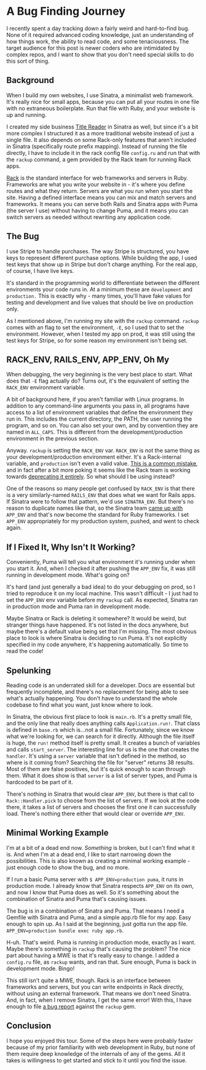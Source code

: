 # A Bug Finding Journey

I recently spent a day tracking down a fairly weird and hard-to-find bug.  None of it required advanced coding knowledge, just an understanding of how things work, the ability to read code, and some tenaciousness.  The target audience for this post is newer coders who are intimidated by complex repos, and I want to show that you don't need special skills to do this sort of thing.

## Background

When I build my own websites, I use Sinatra, a minimalist web framework.  It's really nice for small apps, because you can put all your routes in one file with no extraneous boilerplate.  Run that file with Ruby, and your website is up and running.

I created my side business [Title Reader](https://titlereader.com) in Sinatra as well, but since it's a bit more complex I structured it as a more traditional website instead of just a single file.  It also depends on some Rack-only features that aren't included in Sinatra (specifically route prefix mapping).  Instead of running the file directly, I have to include it in the rack config file `config.ru` and run that with the `rackup` command, a gem provided by the Rack team for running Rack apps.

[Rack](https://github.com/rack/rack) is the standard interface for web frameworks and servers in Ruby.  Frameworks are what you write your website in - it's where you define routes and what they return.  Servers are what you run when you start the site.  Having a defined interface means you can mix and match servers and frameworks.  It means you can serve both Rails and Sinatra apps with Puma (the server I use) without having to change Puma, and it means you can switch servers as needed without rewriting any application code.

## The Bug

I use Stripe to handle purchases.  The way Stripe is structured, you have keys to represent different purchase options.  While building the app, I used test keys that show up in Stripe but don't charge anything.  For the real app, of course, I have live keys.

It's standard in the programming world to differentiate between the different environments your code runs in.  At a minimum these are `development` and `production.`  This is exactly why - many times, you'll have fake values for testing and development and live values that should be live on production only.

As I mentioned above, I'm running my site with the `rackup` command.  `rackup` comes with an flag to set the environment, `-E`, so I used that to set the environment.  However, when I tested my app on prod, it was still using the test keys for Stripe, so for some reason my environment isn't being set.

## RACK\_ENV, RAILS\_ENV, APP\_ENV, Oh My

When debugging, the very beginning is the very best place to start.  What does that `-E` flag actually do?  Turns out, it's the equivalent of setting the `RACK_ENV` environment variable.

A bit of background here, if you aren't familiar with Linux programs.  In addition to any command-line arguments you pass in, all programs have access to a list of environment variables that define the environment they run in.  This includes the current directory, the PATH, the user running the program, and so on.  You can also set your own, and by convention they are named in `ALL_CAPS`.  This is different from the development/production environment in the previous section.

Anyway.  `rackup` is setting the `RACK_ENV` var. `RACK_ENV` is not the same thing as your development/production environment either.  It's a Rack-internal variable, and `production` isn't even a valid value.  [This is a common mistake](https://www.hezmatt.org/~mpalmer/blog/2013/10/13/rack_env-its-not-for-you.html), and in fact after a bit more poking it seems like the Rack team is working towards [deprecating it entirely](https://github.com/rack/rack/issues/1546).  So what should I be using instead?

One of the reasons so many people get confused by `RACK_ENV` is that there is a very similarly-named `RAILS_ENV` that does what we want for Rails apps.  If Sinatra were to follow that pattern, we'd use `SINATRA_ENV`.  But there's no reason to duplicate names like that, so the Sinatra team [came up with](https://github.com/sinatra/sinatra/pull/984) `APP_ENV` and that's now become the standard for Ruby frameworks.  I set `APP_ENV` appropriately for my production system, pushed, and went to check again.

## If I Fixed It, Why Isn't It Working?

Conveniently, Puma will tell you what environment it's running under when you start it.  And, when I checked it after pushing the `APP_ENV` fix, it was still running in development mode.  What's going on?

It's hard (and just generally a bad idea) to do your debugging on prod, so I tried to reproduce it on my local machine.  This wasn't difficult - I just had to set the `APP_ENV` env variable before my `rackup` call.  As expected, Sinatra ran in production mode and Puma ran in development mode.

Maybe Sinatra or Rack is deleting it somewhere?  It would be weird, but stranger things have happened.  It's not listed in the docs anywhere, but maybe there's a default value being set that I'm missing.  The most obvious place to look is where Sinatra is deciding to run Puma.  It's not explicitly specified in my code anywhere, it's happening automatically.  So time to read the code!

## Spelunking

Reading code is an underrated skill for a developer.  Docs are essential but frequently incomplete, and there's no replacement for being able to see what's actually happening.  You don't have to understand the whole codebase to find what you want, just know where to look.

In Sinatra, the obvious first place to look is `main.rb`.  It's a pretty small file, and the only line that really does anything calls `Application.run!`.  That class is defined in `base.rb` which is...not a small file.  Fortunately, since we know what we're looking for, we can search for it directly.  Although the file itself is huge, the `run!` method itself is pretty small.  It creates a bunch of variables and calls `start_server`.  The interesting line for us is the one that creates the `handler`.  It's using a `server` variable that isn't defined in the method, so where is it coming from?  Searching the file for "server" returns 38 results.  Most of them are false positives, but it's quick enough to scan through them.  What it does show is that `server` is a list of server types, and Puma is hardcoded to be part of it.

There's nothing in Sinatra that would clear `APP_ENV`, but there is that call to `Rack::Handler.pick` to choose from the list of servers.  If we look at the code there, it takes a list of servers and chooses the first one it can successfully load.  There's nothing there either that would clear or override `APP_ENV`.

## Minimal Working Example

I'm at a bit of a dead end now.  _Something_ is broken, but I can't find what it is.  And when I'm at a dead end, I like to start narrowing down the possibilities.  This is also known as creating a minimal working example - just enough code to show the bug, and no more.

If I run a basic Puma server with `$ APP_ENV=production puma`, it runs in production mode.  I already know that Sinatra respects `APP_ENV` on its own, and now I know that Puma does as well.  So it's something about the combination of Sinatra and Puma that's causing issues.

The bug is in a combination of Sinatra and Puma.  That means I need a Gemfile with Sinatra and Puma, and a simple app.rb file for my app.  Easy enough to spin up.  As I said at the beginning, just gotta run the app file.  `APP_ENV=production bundle exec ruby app.rb`.

H-uh.  That's weird.  Puma is running in production mode, exactly as I want.  Maybe there's something in `rackup` that's causing the problem?  The nice part about having a MWE is that it's really easy to change.  I added a `config.ru` file, as `rackup` wants, and ran that.  Sure enough, Puma is back in development mode.  Bingo!

This still isn't quite a MWE, though.  Rack is an interface between frameworks and servers, but you can write endpoints in Rack directly, without using an external framework.  That means we don't need Sinatra.  And, in fact, when I remove Sinatra, I get the same error!  With this, I have enough to file [a bug report](https://github.com/rack/rackup/issues/3) against the `rackup` gem.

## Conclusion

I hope you enjoyed this tour.  Some of the steps here were probably faster because of my prior familiarity with web development in Ruby, but none of them require deep knowledge of the internals of any of the gems.  All it takes is willingness to get started and stick to it until you find the issue.
